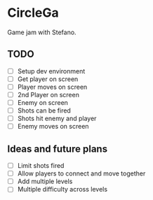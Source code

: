 # CircleGa

Game jam with Stefano.

## TODO

- [ ] Setup dev environment
- [ ] Get player on screen
- [ ] Player moves on screen
- [ ] 2nd Player on screen
- [ ] Enemy on screen
- [ ] Shots can be fired
- [ ] Shots hit enemy and player
- [ ] Enemy moves on screen

## Ideas and future plans

- [ ] Limit shots fired
- [ ] Allow players to connect and move together
- [ ] Add multiple levels
- [ ] Multiple difficulty across levels
